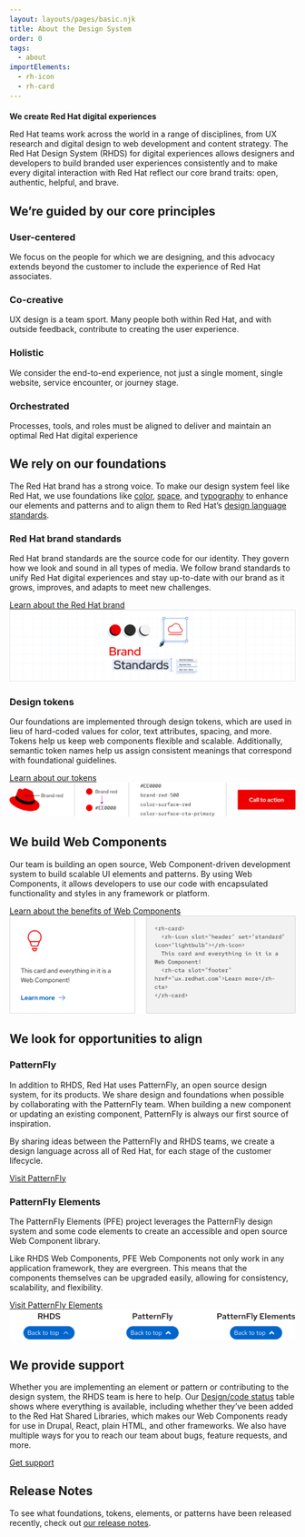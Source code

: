 ```yaml
---
layout: layouts/pages/basic.njk
title: About the Design System
order: 0
tags:
  - about
importElements:
  - rh-icon
  - rh-card
---
```


<style>
.red-heading { 
  color: var(--rh-color-text-brand-on-light);
  font-size: var(--rh-font-size-heading-xl);
}
rh-card rh-icon { 
  --rh-icon-size: var(--rh-size-icon-07);
  color: var(--rh-color-icon-primary);
}

.intro h2 {
  font-size: var(--rh-font-size-heading-xl);
  color: var(--rh-color-text-brand);
}
</style>

<script type="module" src="/assets/javascript/elements/uxdot-hero.js"></script>

<section class="intro">

## We create Red Hat digital experiences

Red Hat teams work across the world in a range of disciplines, from UX research and digital design to web development and content strategy. The Red Hat Design System (RHDS) for digital experiences allows designers and developers to build branded user experiences consistently and to make every digital interaction with Red Hat reflect our core brand traits: open, authentic, helpful, and brave.

</section>

## We’re guided by our core principles

<div class="grid sm-two-columns">
  <rh-card>
    <rh-icon slot="header" set="standard" icon="community-people"></rh-icon>
    <h3 slot="header">User-centered</h3>
    We focus on the people for which we are designing, and this advocacy extends beyond the customer to include the experience of Red Hat associates.
  </rh-card>
  <rh-card>
    <rh-icon slot="header" set="standard" icon="handshake"></rh-icon>
    <h3 slot="header">Co-creative</h3>
    UX design is a team sport. Many people both within Red Hat, and with outside feedback, contribute to creating the user experience.
  </rh-card>
  <rh-card>
    <rh-icon slot="header" set="standard" icon="architect"></rh-icon>
    <h3 slot="header">Holistic</h3>
    We consider the end-to-end experience, not just a single moment, single website, service encounter, or journey stage.
  </rh-card>
  <rh-card>
    <rh-icon slot="header" set="standard" icon="management-and-automation"></rh-icon>
    <h3 slot="header">Orchestrated</h3>
    Processes, tools, and roles must be aligned to deliver and maintain an optimal Red Hat digital experience
  </rh-card>
</div>

## We rely on our foundations

The Red Hat brand has a strong voice. To make our design system feel like Red 
Hat, we use foundations like [color](/foundations/color/), 
[space](/foundations/spacing/), and [typography](/foundations/typography/) to 
enhance our elements and patterns and to align them to Red Hat’s [design 
language standards](https://www.redhat.com/en/about/brand/standards).

### Red Hat brand standards

Red Hat brand standards are the source code for our identity. They govern how we look and sound in all types of media. We follow brand standards to unify Red Hat digital experiences and stay up-to-date with our brand as it grows, improves, and adapts to meet new challenges.

<rh-cta>
  <a href="https://www.redhat.com/en/about/brand/standards">Learn about the Red Hat brand</a>
</rh-cta>

<uxdot-example variant="full" no-border alignment="left" width-adjustment="1140px">
 <img src="../assets/about/about-rhds-brand-standards.png" alt="the words 'brand standards' framed by elements and shapes in ReEd Hat colors">
</uxdot-example>


### Design tokens

Our foundations are implemented through design tokens, which are used in lieu of hard-coded values for color, text attributes, spacing, and more. Tokens help us keep web components flexible and scalable. Additionally, semantic token names help us assign consistent meanings that correspond with foundational guidelines.

<rh-cta>
  <a href="/tokens/">Learn about our tokens</a>
</rh-cta>

<uxdot-example width-adjustment="807px">
 <img src="/tokens/images/design-tokens-intro.png" alt="Flow showing how a color like brand red becomes a token, how it is named, and how it is applied to a call to action">
</uxdot-example>

## We build Web Components

Our team is building an open source, Web Component-driven development system to build scalable UI elements and patterns. By using Web Components, it allows developers to use our code with encapsulated functionality and styles in any framework or platform.

<rh-cta>
  <a href="/get-started/developers/#about-web-components">Learn about the benefits of Web Components</a>
</rh-cta>

<uxdot-example width-adjustment="820px">
 <img src="../assets/about/about-rhds-web-components.svg" alt="Example of a card next to the Web Component's code">
</uxdot-example>

## We look for opportunities to align

### PatternFly

In addition to RHDS, Red Hat uses PatternFly, an open source design system, for its products. We share design and foundations when possible by collaborating with the PatternFly team. When building a new component or updating an existing component, PatternFly is always our first source of inspiration. 

By sharing ideas between the PatternFly and RHDS teams, we create a design language across all of Red Hat, for each stage of the customer lifecycle.

<rh-cta>
  <a href="https://www.patternfly.org/">Visit PatternFly</a>
</rh-cta>

### PatternFly Elements

The PatternFly Elements (PFE) project leverages the PatternFly design system and some code elements to create an accessible and open source Web Component library. 

Like RHDS Web Components, PFE Web Components not only work in any application framework, they are evergreen. This means that the components themselves can be upgraded easily, allowing for consistency, scalability, and flexibility.

<rh-cta>
  <a href="https://patternflyelements.org/">Visit PatternFly Elements</a>
</rh-cta>

<uxdot-example width-adjustment="558px">
 <img src="../assets/about/about-rhds-pf-pfe.svg" alt="A back-to-top element that looks the same in RHDS, PatternFly, and PatternFly Elements">
</uxdot-example>

## We provide support

Whether you are implementing an element or pattern or contributing to the design system, the RHDS team is here to help. Our [Design/code status](/design-code-status/) table shows where everything is available, including whether they’ve been added to the Red Hat Shared Libraries, which makes our Web Components ready for use in Drupal, React, plain HTML, and other frameworks. We also have multiple ways for you to reach our team about bugs, feature requests, and more.

<rh-cta>
  <a href="/support/">Get support</a>
</rh-cta>

<uxdot-feedback>
  <h2>Release Notes</h2>
  <p>To see what foundations, tokens, elements, or patterns have been released recently, check out <a href="/about/release-notes">our release notes</a>.</p>
</uxdot-feedback>


